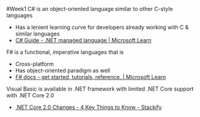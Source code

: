 #Week1 
C# is an object-oriented language similar to other C-style languages
- Has a lenient learning curve for developers already working with C & similar languages
- [C# Guide - .NET managed language | Microsoft Learn](https://learn.microsoft.com/en-us/dotnet/csharp/)

F# is a functional, imperative languages that is
- Cross-platform
- Has object-oriented paradigm as well
- [F# docs - get started, tutorials, reference. | Microsoft Learn](https://learn.microsoft.com/en-us/dotnet/fsharp/)

Visual Basic is available in .NET framework with limited .NET Core support with .NET Core 2.0
- [.NET Core 2.0 Changes - 4 Key Things to Know - Stackify](https://stackify.com/net-core-2-0-changes/)